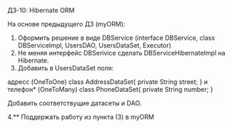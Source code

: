 ДЗ-10: Hibernate ORM

На основе предыдущего ДЗ (myORM):
1. Оформить решение в виде DBService (interface DBService, class DBServiceImpl, UsersDAO, UsersDataSet, Executor)
2. Не меняя интерфейс DBSerivice сделать DBServiceHibernateImpl на Hibernate.
3. Добавить в UsersDataSet поля:

адресс (OneToOne) 
class AddressDataSet{
private String street;
}
и телефон* (OneToMany)
class PhoneDataSet{
private String number;
}

Добавить соответствущие датасеты и DAO. 

4.** Поддержать работу из пункта (3) в myORM
